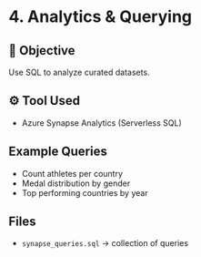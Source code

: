 # 4. Analytics & Querying

## 📌 Objective
Use SQL to analyze curated datasets.

## ⚙️ Tool Used
- Azure Synapse Analytics (Serverless SQL)

## Example Queries
- Count athletes per country
- Medal distribution by gender
- Top performing countries by year

## Files
- `synapse_queries.sql` → collection of queries
